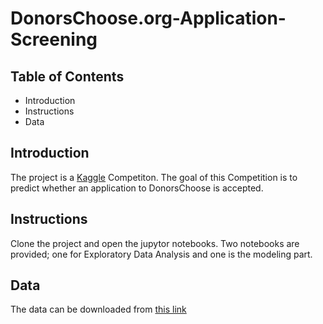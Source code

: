 # DonorsChoose.org-Application-Screening

## Table of Contents
- Introduction
- Instructions
- Data

## Introduction
The project is a [Kaggle](https://www.kaggle.com/c/donorschoose-application-screening) Competiton. The goal of this Competition is to predict whether an application to DonorsChoose is accepted. 

## Instructions
Clone the project and open the jupytor notebooks. Two notebooks are provided; one for Exploratory Data Analysis and one is the modeling part.

## Data

The data can be downloaded from [this link](https://www.kaggle.com/c/donorschoose-application-screening/data)
